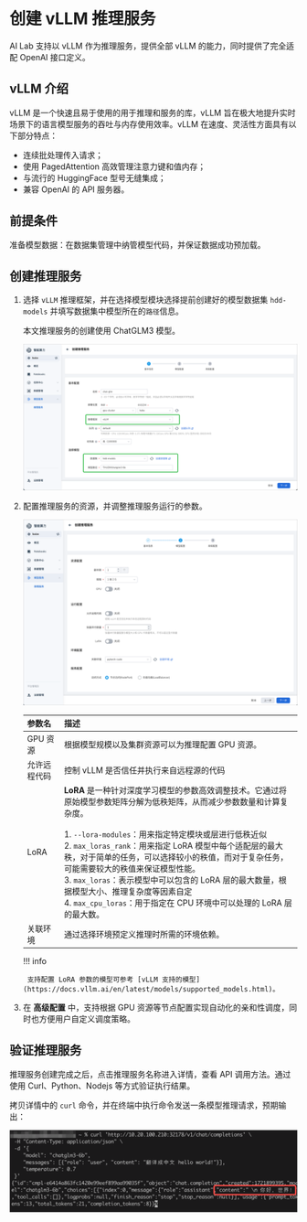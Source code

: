 # 创建 vLLM 推理服务

AI Lab 支持以 vLLM 作为推理服务，提供全部 vLLM 的能力，同时提供了完全适配 OpenAI 接口定义。

## vLLM 介绍

vLLM 是一个快速且易于使用的用于推理和服务的库，vLLM 旨在极大地提升实时场景下的语言模型服务的吞吐与内存使用效率。vLLM 在速度、灵活性方面具有以下部分特点：

- 连续批处理传入请求；
- 使用 PagedAttention 高效管理注意力键和值内存；
- 与流行的 HuggingFace 型号无缝集成；
- 兼容 OpenAI 的 API 服务器。

## 前提条件

准备模型数据：在数据集管理中纳管模型代码，并保证数据成功预加载。

## 创建推理服务

1. 选择 `vLLM` 推理框架，并在选择模型模块选择提前创建好的模型数据集 `hdd-models` 并填写数据集中模型所在的`路径`信息。

    本文推理服务的创建使用 ChatGLM3 模型。

    ![模型选择](../images/vllm-infer-0.png)

2. 配置推理服务的资源，并调整推理服务运行的参数。

    ![数据选择](../images/vllm-infer-1.png)

    | 参数名 | 描述 |
    | -- | -- |
    | GPU 资源 | 根据模型规模以及集群资源可以为推理配置 GPU 资源。|
    | 允许远程代码 | 控制 vLLM 是否信任并执行来自远程源的代码 |
    | LoRA | **LoRA** 是一种针对深度学习模型的参数高效调整技术。它通过将原始模型参数矩阵分解为低秩矩阵，从而减少参数数量和计算复杂度。 </br> </br>  1. `--lora-modules`：用来指定特定模块或层进行低秩近似  </br>  2. `max_loras_rank`：用来指定 LoRA 模型中每个适配层的最大秩，对于简单的任务，可以选择较小的秩值，而对于复杂任务，可能需要较大的秩值来保证模型性能。 </br> 3. `max_loras`：表示模型中可以包含的 LoRA 层的最大数量，根据模型大小、推理复杂度等因素自定 </br> 4.  `max_cpu_loras`：用于指定在 CPU 环境中可以处理的 LoRA 层的最大数。 |
    | 关联环境 | 通过选择环境预定义推理时所需的环境依赖。|

    !!! info

        支持配置 LoRA 参数的模型可参考 [vLLM 支持的模型](https://docs.vllm.ai/en/latest/models/supported_models.html)。

3. 在 **高级配置** 中，支持根据 GPU 资源等节点配置实现自动化的亲和性调度，同时也方便用户自定义调度策略。

## 验证推理服务

推理服务创建完成之后，点击推理服务名称进入详情，查看 API 调用方法。通过使用 Curl、Python、Nodejs 等方式验证执行结果。

拷贝详情中的 `curl` 命令，并在终端中执行命令发送一条模型推理请求，预期输出：

![推理接口](../images/vllm-infer-2.png)
